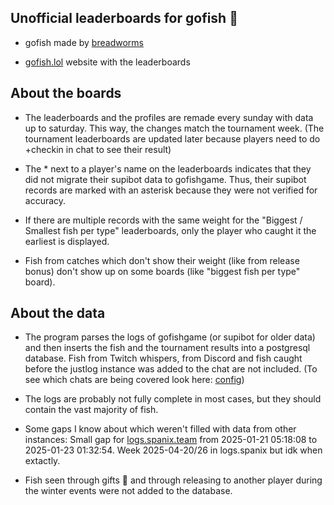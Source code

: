 ## Unofficial leaderboards for gofish 🥇
* gofish made by [breadworms](https://www.twitch.tv/breadworms)

* [gofish.lol](https://gofish.lol/) website with the leaderboards

## About the boards

* The leaderboards and the profiles are remade every sunday with data up to saturday. This way, the changes match the tournament week. (The tournament leaderboards are updated later because players need to do +checkin in chat to see their result)

* The * next to a player's name on the leaderboards indicates that they did not migrate their supibot data to gofishgame. Thus, their supibot records are marked with an asterisk because they were not verified for accuracy.

* If there are multiple records with the same weight for the "Biggest / Smallest fish per type" leaderboards, only the player who caught it the earliest is displayed. 

* Fish from catches which don't show their weight (like from release bonus) don't show up on some boards (like "biggest fish per type" board).

## About the data

* The program parses the logs of gofishgame (or supibot for older data) and then inserts the fish and the tournament results into a postgresql database. Fish from Twitch whispers, from Discord and fish caught before the justlog instance was added to the chat are not included. (To see which chats are being covered look here: [config](https://github.com/blableblup/gofish/blob/main/config.json))

* The logs are probably not fully complete in most cases, but they should contain the vast majority of fish. 

* Some gaps I know about which weren't filled with data from other instances: Small gap for [logs.spanix.team](https://logs.spanix.team/channel/omie/user/gofishgame/2025/1) from 2025-01-21 05:18:08 to 2025-01-23 01:32:54. Week 2025-04-20/26 in logs.spanix but idk when extactly.

* Fish seen through gifts 🎁 and through releasing to another player during the winter events were not added to the database.